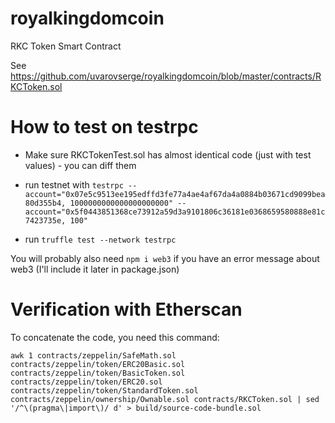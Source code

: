 # royalkingdomcoin
RKC Token Smart Contract

See https://github.com/uvarovserge/royalkingdomcoin/blob/master/contracts/RKCToken.sol

How to test on testrpc
======================

* Make sure RKCTokenTest.sol has almost identical code (just with test values) - you can diff them

* run testnet with `testrpc --account="0x07e5c9513ee195edffd3fe77a4ae4af67da4a0884b03671cd9099bea80d355b4, 1000000000000000000000" --account="0x5f0443851368ce73912a59d3a9101806c36181e0368659580888e81c7423735e, 100"`

* run `truffle test --network testrpc`

You will probably also need `npm i web3` if you have an error message about web3 (I'll include it later in package.json)

Verification with Etherscan
===========================

To concatenate the code, you need this command:

```
awk 1 contracts/zeppelin/SafeMath.sol contracts/zeppelin/token/ERC20Basic.sol contracts/zeppelin/token/BasicToken.sol contracts/zeppelin/token/ERC20.sol contracts/zeppelin/token/StandardToken.sol contracts/zeppelin/ownership/Ownable.sol contracts/RKCToken.sol | sed '/^\(pragma\|import\)/ d' > build/source-code-bundle.sol   
```